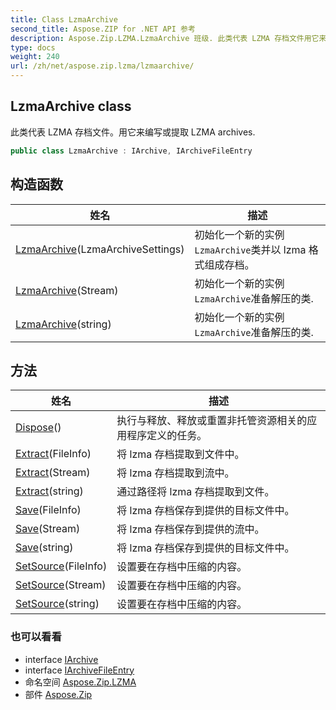 ```yaml
---
title: Class LzmaArchive
second_title: Aspose.ZIP for .NET API 参考
description: Aspose.Zip.LZMA.LzmaArchive 班级. 此类代表 LZMA 存档文件用它来编写或提取 LZMA archives.
type: docs
weight: 240
url: /zh/net/aspose.zip.lzma/lzmaarchive/
---
```

## LzmaArchive class

此类代表 LZMA 存档文件。用它来编写或提取 LZMA archives.

```csharp
public class LzmaArchive : IArchive, IArchiveFileEntry
```

## 构造函数

| 姓名 | 描述 |
| --- | --- |
| [LzmaArchive](lzmaarchive/#constructor)(LzmaArchiveSettings) | 初始化一个新的实例`LzmaArchive`类并以 lzma 格式组成存档。 |
| [LzmaArchive](lzmaarchive/#constructor_1)(Stream) | 初始化一个新的实例`LzmaArchive`准备解压的类. |
| [LzmaArchive](lzmaarchive/#constructor_2)(string) | 初始化一个新的实例`LzmaArchive`准备解压的类. |

## 方法

| 姓名 | 描述 |
| --- | --- |
| [Dispose](../../aspose.zip.lzma/lzmaarchive/dispose/)() | 执行与释放、释放或重置非托管资源相关的应用程序定义的任务。 |
| [Extract](../../aspose.zip.lzma/lzmaarchive/extract/#extract)(FileInfo) | 将 lzma 存档提取到文件中。 |
| [Extract](../../aspose.zip.lzma/lzmaarchive/extract/#extract_1)(Stream) | 将 lzma 存档提取到流中。 |
| [Extract](../../aspose.zip.lzma/lzmaarchive/extract/#extract_2)(string) | 通过路径将 lzma 存档提取到文件。 |
| [Save](../../aspose.zip.lzma/lzmaarchive/save/#save)(FileInfo) | 将 lzma 存档保存到提供的目标文件中。 |
| [Save](../../aspose.zip.lzma/lzmaarchive/save/#save_1)(Stream) | 将 lzma 存档保存到提供的流中。 |
| [Save](../../aspose.zip.lzma/lzmaarchive/save/#save_2)(string) | 将 lzma 存档保存到提供的目标文件中。 |
| [SetSource](../../aspose.zip.lzma/lzmaarchive/setsource/#setsource)(FileInfo) | 设置要在存档中压缩的内容。 |
| [SetSource](../../aspose.zip.lzma/lzmaarchive/setsource/#setsource_1)(Stream) | 设置要在存档中压缩的内容。 |
| [SetSource](../../aspose.zip.lzma/lzmaarchive/setsource/#setsource_2)(string) | 设置要在存档中压缩的内容。 |

### 也可以看看

* interface [IArchive](../../aspose.zip/iarchive/)
* interface [IArchiveFileEntry](../../aspose.zip/iarchivefileentry/)
* 命名空间 [Aspose.Zip.LZMA](../../aspose.zip.lzma/)
* 部件 [Aspose.Zip](../../)


